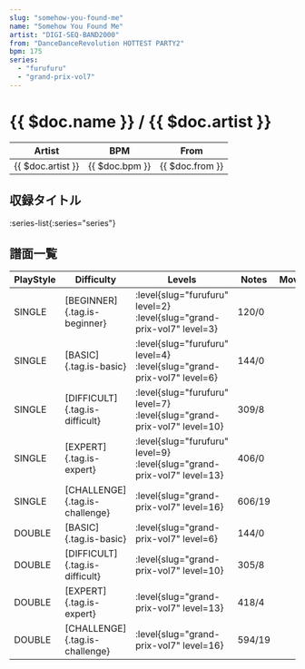 ```yaml
---
slug: "somehow-you-found-me"
name: "Somehow You Found Me"
artist: "DIGI-SEQ-BAND2000"
from: "DanceDanceRevolution HOTTEST PARTY2"
bpm: 175
series:
  - "furufuru"
  - "grand-prix-vol7"
---
```


# {{ $doc.name }} / {{ $doc.artist }}

|Artist|BPM|From|
|------|---|----|
|{{ $doc.artist }}|{{ $doc.bpm }}|{{ $doc.from }}|

## 収録タイトル

:series-list{:series="series"}

## 譜面一覧

|PlayStyle|Difficulty|Levels|Notes|Movie|
|---------|----------|------|-----|-----|
|SINGLE|[BEGINNER]{.tag.is-beginner}|<div class="field is-grouped is-grouped-multiline"> :level{slug="furufuru" level=2} :level{slug="grand-prix-vol7" level=3}</div>|120/0||
|SINGLE|[BASIC]{.tag.is-basic}|<div class="field is-grouped is-grouped-multiline"> :level{slug="furufuru" level=4} :level{slug="grand-prix-vol7" level=6}</div>|144/0||
|SINGLE|[DIFFICULT]{.tag.is-difficult}|<div class="field is-grouped is-grouped-multiline"> :level{slug="furufuru" level=7} :level{slug="grand-prix-vol7" level=10}</div>|309/8||
|SINGLE|[EXPERT]{.tag.is-expert}|<div class="field is-grouped is-grouped-multiline"> :level{slug="furufuru" level=9} :level{slug="grand-prix-vol7" level=13}</div>|406/0||
|SINGLE|[CHALLENGE]{.tag.is-challenge}|<div class="field is-grouped is-grouped-multiline"> :level{slug="grand-prix-vol7" level=16}</div>|606/19||
|DOUBLE|[BASIC]{.tag.is-basic}|<div class="field is-grouped is-grouped-multiline"> :level{slug="grand-prix-vol7" level=6}</div>|144/0||
|DOUBLE|[DIFFICULT]{.tag.is-difficult}|<div class="field is-grouped is-grouped-multiline"> :level{slug="grand-prix-vol7" level=10}</div>|305/8||
|DOUBLE|[EXPERT]{.tag.is-expert}|<div class="field is-grouped is-grouped-multiline"> :level{slug="grand-prix-vol7" level=13}</div>|418/4||
|DOUBLE|[CHALLENGE]{.tag.is-challenge}|<div class="field is-grouped is-grouped-multiline"> :level{slug="grand-prix-vol7" level=16}</div>|594/19||
